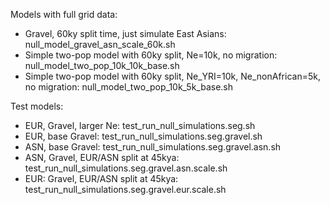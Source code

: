 Models with full grid data:
* Gravel, 60ky split time, just simulate East Asians: null_model_gravel_asn_scale_60k.sh
* Simple two-pop model with 60ky split, Ne=10k, no migration: null_model_two_pop_10k_10k_base.sh
* Simple two-pop model with 60ky split, Ne_YRI=10k, Ne_nonAfrican=5k, no migration: null_model_two_pop_10k_5k_base.sh

Test models:
* EUR, Gravel, larger Ne: test_run_null_simulations.seg.sh
* EUR, base Gravel: test_run_null_simulations.seg.gravel.sh
* ASN, base Gravel: test_run_null_simulations.seg.gravel.asn.sh
* ASN, Gravel, EUR/ASN split at 45kya: test_run_null_simulations.seg.gravel.asn.scale.sh
* EUR: Gravel, EUR/ASN split at 45kya: test_run_null_simulations.seg.gravel.eur.scale.sh
